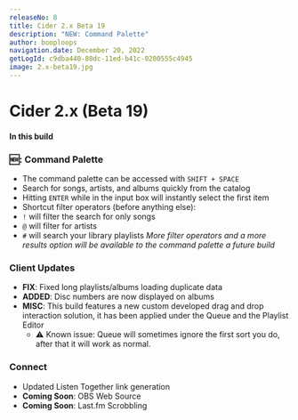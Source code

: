 ```yaml
---
releaseNo: 8
title: Cider 2.x Beta 19
description: "NEW: Command Palette"
author: booploops
navigation.date: December 20, 2022
getLogId: c9dba440-80dc-11ed-b41c-0200555c4945
image: 2.x-beta19.jpg
---
```


# Cider 2.x (Beta 19)

#### In this build

### 🆕: Command Palette

- The command palette can be accessed with `SHIFT + SPACE`
- Search for songs, artists, and albums quickly from the catalog
- Hitting `ENTER` while in the input box will instantly select the first item
- Shortcut filter operators (before anything else):
- `!` will filter the search for only songs
- `@` will filter for artists
- `#` will search your library playlists
  _More filter operators and a more results option will be available to the command palette a future build_

### Client Updates

- **FIX**: Fixed long playlists/albums loading duplicate data
- **ADDED**: Disc numbers are now displayed on albums
- **MISC**: This build features a new custom developed drag and drop interaction solution, it has been applied under the Queue and the Playlist Editor
  - ⚠️ Known issue: Queue will sometimes ignore the first sort you do, after that it will work as normal.

### Connect

- Updated Listen Together link generation
- **Coming Soon**: OBS Web Source
- **Coming Soon**: Last.fm Scrobbling
